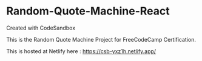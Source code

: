 # Random-Quote-Machine-React
Created with CodeSandbox

This is the Random Quote Machine Project for FreeCodeCamp Certification.

This is hosted at Netlify here : https://csb-yxz1h.netlify.app/
